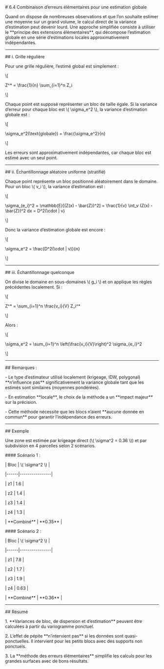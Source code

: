 \# 6.4 Combinaison d’erreurs élémentaires pour une estimation globale



Quand on dispose de nombreuses observations et que l’on souhaite estimer une moyenne sur un grand volume, le calcul direct de la variance d’estimation peut devenir lourd. Une approche simplifiée consiste à utiliser le \*\*principe des extensions élémentaires\*\*, qui décompose l’estimation globale en une série d’estimations locales approximativement indépendantes.



---



\## i. Grille régulière



Pour une grille régulière, l’estimé global est simplement :



\\\[

Z^\* = \\frac{1}{n} \\sum\_{i=1}^n Z\_i

\\]



Chaque point est supposé représenter un bloc de taille égale. Si la variance d’erreur pour chaque bloc est \\( \\sigma\_e^2 \\), la variance d’estimation globale est :



\\\[

\\sigma\_e^2(\\text{globale}) = \\frac{\\sigma\_e^2}{n}

\\]



Les erreurs sont approximativement indépendantes, car chaque bloc est estimé avec un seul point.



---



\## ii. Échantillonnage aléatoire uniforme (stratifié)



Chaque point représente un bloc positionné aléatoirement dans le domaine. Pour un bloc \\( v\_i \\), la variance d’estimation est :



\\\[

\\sigma\_{e\_i}^2 = \\mathbb{E}\[(Z(x) - \\bar{Z})^2] = \\frac{1}{v} \\int\_v (Z(x) - \\bar{Z})^2 dx = D^2(\\cdot | v)

\\]



Donc la variance d’estimation globale est encore :



\\\[

\\sigma\_e^2 = \\frac{D^2(\\cdot | v)}{n}

\\]



---



\## iii. Échantillonnage quelconque



On divise le domaine en sous-domaines \\( g\_i \\) et on applique les règles précédentes localement. Si :



\\\[

Z^\* = \\sum\_{i=1}^n \\frac{v\_i}{V} Z\_i^\*

\\]



Alors :



\\\[

\\sigma\_e^2 = \\sum\_{i=1}^n \\left(\\frac{v\_i}{V}\\right)^2 \\sigma\_{e\_i}^2

\\]



---



\## Remarques :



\- Le type d’estimateur utilisé localement (krigeage, IDW, polygonal) \*\*n’influence pas\*\* significativement la variance globale tant que les estimés sont similaires (moyennes pondérées).

\- En estimation \*\*locale\*\*, le choix de la méthode a un \*\*impact majeur\*\* sur la précision.

\- Cette méthode nécessite que les blocs n’aient \*\*aucune donnée en commun\*\* pour garantir l’indépendance des erreurs.



---



\## Exemple



Une zone est estimée par krigeage direct (\\( \\sigma^2 = 0.36 \\)) et par subdivision en 4 parcelles selon 2 scénarios.



\#### Scénario 1 :



| Bloc | \\( \\sigma^2 \\) |

|------|----------------|

| z1   | 1.6            |

| z2   | 1.4            |

| z3   | 1.4            |

| z4   | 1.3            |

| \*\*Combiné\*\* | \*\*0.35\*\* |



\#### Scénario 2 :



| Bloc | \\( \\sigma^2 \\) |

|------|----------------|

| z1   | 7.8            |

| z2   | 1.7            |

| z3   | 1.9            |

| z4   | 0.63           |

| \*\*Combiné\*\* | \*\*0.36\*\* |



---



\## Résumé



1\. \*\*Variances de bloc, de dispersion et d’estimation\*\* peuvent être calculées à partir du variogramme ponctuel.

2\. L’effet de pépite \*\*n’intervient pas\*\* si les données sont quasi-ponctuelles. Il intervient pour les petits blocs avec des supports non ponctuels.

3\. La \*\*méthode des erreurs élémentaires\*\* simplifie les calculs pour les grandes surfaces avec de bons résultats.



